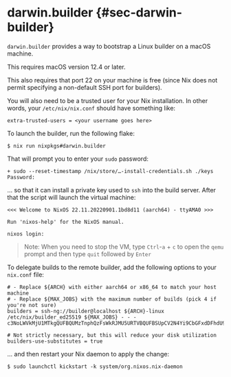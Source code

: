 # darwin.builder {#sec-darwin-builder}

`darwin.builder` provides a way to bootstrap a Linux builder on a macOS machine.

This requires macOS version 12.4 or later.

This also requires that port 22 on your machine is free (since Nix does not
permit specifying a non-default SSH port for builders).

You will also need to be a trusted user for your Nix installation.  In other
words, your `/etc/nix/nix.conf` should have something like:

```
extra-trusted-users = <your username goes here>
```

To launch the builder, run the following flake:

```ShellSession
$ nix run nixpkgs#darwin.builder
```

That will prompt you to enter your `sudo` password:

```
+ sudo --reset-timestamp /nix/store/…-install-credentials.sh ./keys
Password:
```

… so that it can install a private key used to `ssh` into the build server.
After that the script will launch the virtual machine:

```
<<< Welcome to NixOS 22.11.20220901.1bd8d11 (aarch64) - ttyAMA0 >>>

Run 'nixos-help' for the NixOS manual.

nixos login:
```

> Note: When you need to stop the VM, type `Ctrl`-`a` + `c` to open the `qemu`
> prompt and then type `quit` followed by `Enter`

To delegate builds to the remote builder, add the following options to your
`nix.conf` file:

```
# - Replace ${ARCH} with either aarch64 or x86_64 to match your host machine
# - Replace ${MAX_JOBS} with the maximum number of builds (pick 4 if you're not sure)
builders = ssh-ng://builder@localhost ${ARCH}-linux /etc/nix/builder_ed25519 ${MAX_JOBS} - - - c3NoLWVkMjU1MTkgQUFBQUMzTnphQzFsWkRJMU5URTVBQUFBSUpCV2N4Yi9CbGFxdDFhdU90RStGOFFVV3JVb3RpQzVxQkorVXVFV2RWQ2Igcm9vdEBuaXhvcwo=

# Not strictly necessary, but this will reduce your disk utilization
builders-use-substitutes = true
```

… and then restart your Nix daemon to apply the change:

```ShellSession
$ sudo launchctl kickstart -k system/org.nixos.nix-daemon
```

